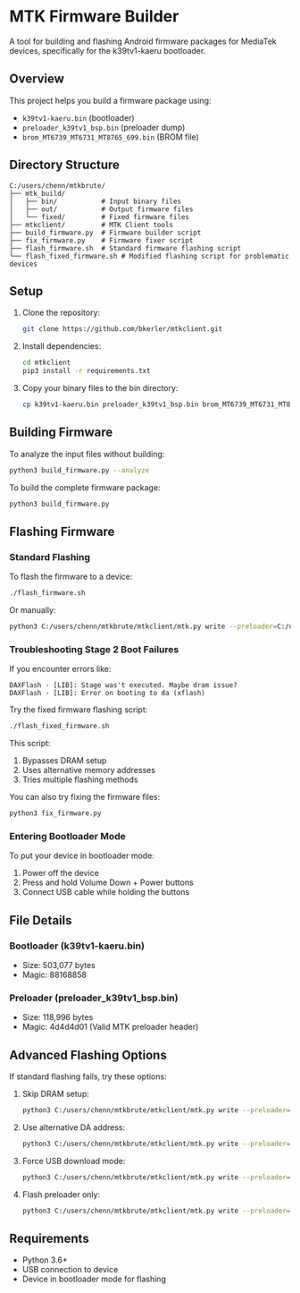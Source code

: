 # MTK Firmware Builder

A tool for building and flashing Android firmware packages for MediaTek devices, specifically for the k39tv1-kaeru bootloader.

## Overview

This project helps you build a firmware package using:
- `k39tv1-kaeru.bin` (bootloader)
- `preloader_k39tv1_bsp.bin` (preloader dump)
- `brom_MT6739_MT6731_MT8765_699.bin` (BROM file)

## Directory Structure

```
C:/users/chenn/mtkbrute/
├── mtk_build/
│   ├── bin/           # Input binary files
│   ├── out/           # Output firmware files
│   └── fixed/         # Fixed firmware files
├── mtkclient/         # MTK Client tools
├── build_firmware.py  # Firmware builder script
├── fix_firmware.py    # Firmware fixer script
├── flash_firmware.sh  # Standard firmware flashing script
└── flash_fixed_firmware.sh # Modified flashing script for problematic devices
```

## Setup

1. Clone the repository:
   ```bash
   git clone https://github.com/bkerler/mtkclient.git
   ```

2. Install dependencies:
   ```bash
   cd mtkclient
   pip3 install -r requirements.txt
   ```

3. Copy your binary files to the bin directory:
   ```bash
   cp k39tv1-kaeru.bin preloader_k39tv1_bsp.bin brom_MT6739_MT6731_MT8765_699.bin mtk_build/bin/
   ```

## Building Firmware

To analyze the input files without building:
```bash
python3 build_firmware.py --analyze
```

To build the complete firmware package:
```bash
python3 build_firmware.py
```

## Flashing Firmware

### Standard Flashing

To flash the firmware to a device:
```bash
./flash_firmware.sh
```

Or manually:
```bash
python3 C:/users/chenn/mtkbrute/mtkclient/mtk.py write --preloader=C:/users/chenn/mtkbrute/mtk_build/out/preloader_k39tv1_bsp.bin --bootloader=C:/users/chenn/mtkbrute/mtk_build/out/k39tv1-kaeru.bin
```

### Troubleshooting Stage 2 Boot Failures

If you encounter errors like:
```
DAXFlash - [LIB]: Stage was't executed. Maybe dram issue?
DAXFlash - [LIB]: Error on booting to da (xflash)
```

Try the fixed firmware flashing script:
```bash
./flash_fixed_firmware.sh
```

This script:
1. Bypasses DRAM setup
2. Uses alternative memory addresses
3. Tries multiple flashing methods

You can also try fixing the firmware files:
```bash
python3 fix_firmware.py
```

### Entering Bootloader Mode

To put your device in bootloader mode:
1. Power off the device
2. Press and hold Volume Down + Power buttons
3. Connect USB cable while holding the buttons

## File Details

### Bootloader (k39tv1-kaeru.bin)
- Size: 503,077 bytes
- Magic: 88168858

### Preloader (preloader_k39tv1_bsp.bin)
- Size: 118,996 bytes
- Magic: 4d4d4d01 (Valid MTK preloader header)

## Advanced Flashing Options

If standard flashing fails, try these options:

1. Skip DRAM setup:
   ```bash
   python3 C:/users/chenn/mtkbrute/mtkclient/mtk.py write --preloader=C:/users/chenn/mtkbrute/mtk_build/out/preloader_k39tv1_bsp.bin --skip_dram_setup=1
   ```

2. Use alternative DA address:
   ```bash
   python3 C:/users/chenn/mtkbrute/mtkclient/mtk.py write --preloader=C:/users/chenn/mtkbrute/mtk_build/out/preloader_k39tv1_bsp.bin --da_addr=0x200000
   ```

3. Force USB download mode:
   ```bash
   python3 C:/users/chenn/mtkbrute/mtkclient/mtk.py write --preloader=C:/users/chenn/mtkbrute/mtk_build/out/preloader_k39tv1_bsp.bin --usbdl_mode=1
   ```

4. Flash preloader only:
   ```bash
   python3 C:/users/chenn/mtkbrute/mtkclient/mtk.py write --preloader=C:/users/chenn/mtkbrute/mtk_build/out/preloader_k39tv1_bsp.bin
   ```

## Requirements

- Python 3.6+
- USB connection to device
- Device in bootloader mode for flashing